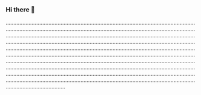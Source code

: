 ### Hi there 👋

...............................................................................................................................................................................................................................................................................................................................................................................................................................................................................................................................................................................................................................................................................................................................................................................................................................................................................................................................................................................................................................................................................................................................................................................................................................................................................................................................